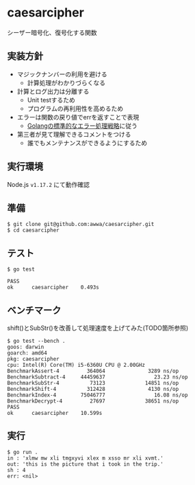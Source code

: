 # caesarcipher
シーザー暗号化、復号化する関数

## 実装方針

- マジックナンバーの利用を避ける
  - 計算処理がわかりづらくなる
- 計算とログ出力は分離する
  - Unit testするため
  - プログラムの再利用性を高めるため
- エラーは関数の戻り値でerrを返すことで表現
  - [Golangの標準的なエラー処理戦略](https://golang.org/doc/effective_go)に従う
- 第三者が見て理解できるコメントをつける
  - 誰でもメンテナンスができるようにするため

## 実行環境

Node.js `v1.17.2` にて動作確認

## 準備

```
$ git clone git@github.com:awwa/caesarcipher.git
$ cd caesarcipher
```

## テスト

```
$ go test

PASS
ok      caesarcipher    0.493s
```

## ベンチマーク

shift()とSubStr()を改善して処理速度を上げてみた(TODO箇所参照)

```
$ go test --bench .
goos: darwin
goarch: amd64
pkg: caesarcipher
cpu: Intel(R) Core(TM) i5-6360U CPU @ 2.00GHz
BenchmarkAssert-4         364064              3289 ns/op
BenchmarkSubtract-4     44459637                23.23 ns/op
BenchmarkSubStr-4          73123             14851 ns/op
BenchmarkShift-4          312428              4130 ns/op
BenchmarkIndex-4        75046777                16.08 ns/op
BenchmarkDecrypt-4         27697             38651 ns/op
PASS
ok      caesarcipher    10.599s
```

## 実行

```
$ go run .
in : 'xlmw mw xli tmgxyvi xlex m xsso mr xli xvmt.'
out: 'this is the picture that i took in the trip.'
sh : 4
err: <nil>
```
